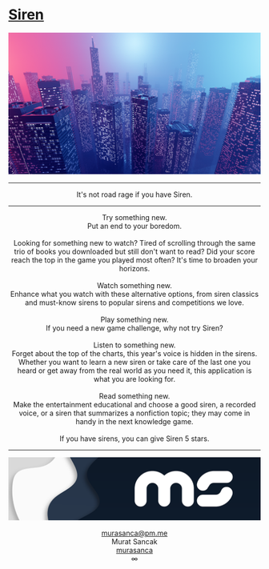 # <a href="https://play.google.com/store/apps/details?id=com.murasanca.Siren" target="_blank">Siren</a>
<img alt="Siren" src="https://raw.githubusercontent.com/murasanca/Database/main/Siren/Siren1920x1080.png">
<hr>
<p align="center">It's not road rage if you have Siren.</p>
<hr>
<p align="center">
Try something new.
<br>
Put an end to your boredom.
<br><br>
Looking for something new to watch? Tired of scrolling through the same trio of books you downloaded but still don't want to read? Did your score reach the top in the game you played most often? It's time to broaden your horizons.
<br><br>
Watch something new.
<br>
Enhance what you watch with these alternative options, from siren classics and must-know sirens to popular sirens and competitions we love.
<br><br>
Play something new.
<br>
If you need a new game challenge, why not try Siren?
<br><br>
Listen to something new.
<br>
Forget about the top of the charts, this year's voice is hidden in the sirens. Whether you want to learn a new siren or take care of the last one you heard or get away from the real world as you need it, this application is what you are looking for.
<br><br>
Read something new.
<br>
Make the entertainment educational and choose a good siren, a recorded voice, or a siren that summarizes a nonfiction topic; they may come in handy in the next knowledge game.
<br><br>
If you have sirens, you can give Siren 5 stars.
</p>
<hr>
<img alt="Murat Sancak" src="https://raw.githubusercontent.com/murasanca/Database/main/MS/msW1024x256.png">
<p align="center">
	<a href="mailto:murasanca@pm.me" target="_blank">murasanca@pm.me</a>
	<br>
	Murat Sancak
	<br>
	<a href="https://www.murasanca.com" target="_blank">murasanca</a>
	<br>
	∞
</p>
